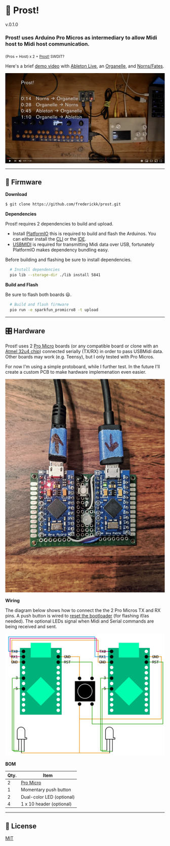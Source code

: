 # 🍻 Prost!

v.0.1.0

### Prost! uses Arduino Pro Micros as intermediary to allow Midi host to Midi host communication.

<sub>(Pros + Host) x 2 = [Prost!](https://dictionary.cambridge.org/dictionary/german-english/prost) SWDIT?</sub>

Here's a brief [demo video](https://www.youtube.com/watch?v=BwLtm9UBdX8) with [Ableton Live](https://www.ableton.com/), an [Organelle](https://www.critterandguitari.com/organelle), and [Norns/Fates](https://llllllll.co/t/fates-a-diy-norns-dac-board-for-raspberry-pi/). 

[![Prost! video demo](.prost-youtube-demo.jpg)](https://www.youtube.com/watch?v=BwLtm9UBdX8&feature=youtu.be)

------
## 💾 Firmware

**Download**

```bash 
$ git clone https://github.com/frederickk/prost.git
```


**Dependencies**

Prost! requires 2 dependencies to build and upload. 

- Install [PlatformIO](https://platformio.org/platformio-ide) this is required to build and flash the Arduinos. You can either install the [CLI](https://platformio.org/install/cli) or the [IDE](https://platformio.org/platformio-ide).
- [USBMIDI](https://github.com/BlokasLabs/usbmidi/) is required for transmitting Midi data over USB, fortunately PlatformIO makes dependency bundling easy.

Before building and flashing be sure to install dependencies.

```bash
  # Install dependencies
  pio lib --storage-dir ./lib install 5841   
```


**Build and Flash**

Be sure to flash both boards 😃.

```bash
  # Build and flash firmware
  pio run -e sparkfun_promicro8 -t upload
```



------
## 🎛️ Hardware

Prost! uses 2 [Pro Micro](https://www.sparkfun.com/products/12587) boards (or any compatible board or clone with an [Atmel 32u4 chip](https://www.amazon.com/s?k=32U4&i=electronics&ref=nb_sb_noss_2)) connected serially (TX/RX) in order to pass USBMidi data. Other boards may work (e.g. Teensy), but I only tested with Pro Micros.

For now I'm using a simple protoboard, while I further test. In the future I'll create a custom PCB to make hardware implemenation even easier.

<img src="./prost-irl.jpg" alt="Prost! IRL" style="width:600px;text-align: center;" />

**Wiring**

The diagram below shows how to connect the the 2 Pro Micros TX and RX pins. A push button is wired to [reset the bootloader](https://learn.sparkfun.com/tutorials/pro-micro--fio-v3-hookup-guide/all#ts-reset) (for flashing if/as needed). The optional LEDs signal when Midi and Serial commands are being received and sent.

<img src="./prost-wiring-diagram.jpg" alt="Prost! Wiring diagram" style="width:600px;text-align: center;" />

**BOM**

| Qty. | Item |
| ---- | ---- |
| 2    | [Pro Micro](https://www.sparkfun.com/products/12587) |
| 1    | Momentary push button |
| 2    | Dual-color LED (optional) |
| 4    | 1 x 10 header (optional) |

------
## 📜 License

[MIT](https://opensource.org/licenses/MIT)

